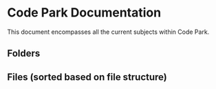 # Code Park Documentation
This document encompasses all the current subjects within Code Park.

## Folders

## Files (sorted based on file structure)
